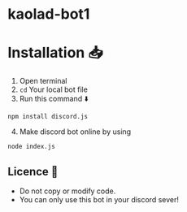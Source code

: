 # kaolad-bot1

# Installation 📥

1. Open terminal
2. `cd` Your local bot file
3. Run this command ⬇️
```
npm install discord.js
```
4. Make discord bot online by using 
```
node index.js
```
## Licence 🔴
- Do not copy or modify code.
- You can only use this bot in your discord sever!
